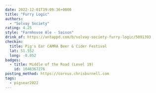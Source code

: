 ```yaml
---
date: 2022-12-01T19:09:36+0000
title: "Furry Logic"
authors:
  - "Solvay Society"
rating: 4.25
style: "Farmhouse Ale - Saison"
drink_of: https://untappd.com/b/solvay-society-furry-logic/5091393
checkin:
  title: Pig's Ear CAMRA Beer & Cider Festival
  lat: 51.552
  long: -0.052
badges:
  - title: Middle of the Road (Level 19)
    id: 1048367276
posting_method: https://corvus.chrisburnell.com
tags:
  - pigsear2022
---
```

